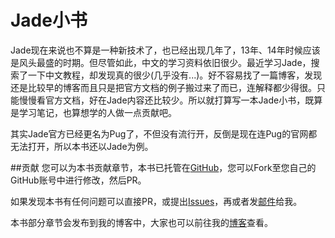 # Jade小书

Jade现在来说也不算是一种新技术了，也已经出现几年了，13年、14年时候应该是风头最盛的时期。但尽管如此，中文的学习资料依旧很少。最近学习Jade，搜索了一下中文教程，却发现真的很少(几乎没有...)。好不容易找了一篇博客，发现还是比较早的博客而且只是把官方文档的例子搬过来了而已，连解释都少得很。只能慢慢看官方文档，好在Jade内容还比较少。所以就打算写一本Jade小书，既算是学习笔记，也算想学的人做一点贡献吧。

其实Jade官方已经更名为Pug了，不但没有流行开，反倒是现在连Pug的官网都无法打开，所以本书还以Jade为例。

##贡献
您可以为本书贡献章节，本书已托管在[GitHub](https://github.com/terrynie/JadeCookBook)，您可以Fork至您自己的GitHub账号中进行修改，然后PR。

如果发现本书有任何问题可以直接PR，或提出[Issues](https://github.com/terrynie/JadeCookBook/issues)，再或者发[邮件](mailto:88@terrynie.com)给我。

本书部分章节会发布到我的博客中，大家也可以前往我的[博客](http://terrynie.com)查看。



